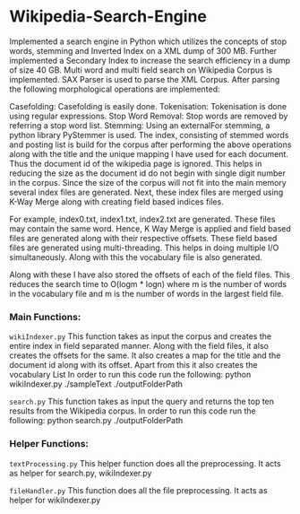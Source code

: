 # Wikipedia-Search-Engine
Implemented a search engine in Python which utilizes the concepts of stop words, stemming and Inverted Index on a XML dump of 300 MB. Further implemented a Secondary Index to increase the search efficiency in a dump of size 40 GB.
Multi word and multi field search on Wikipedia Corpus is implemented. SAX Parser is used to parse the XML Corpus. After parsing the following morphological operations are implemented:

Casefolding: Casefolding is easily done.
Tokenisation: Tokenisation is done using regular expressions.
Stop Word Removal: Stop words are removed by referring a stop word list.
Stemming: Using an externalFor stemming, a python library PyStemmer is used.
The index, consisting of stemmed words and posting list is build for the corpus after performing the above operations along with the title and the unique mapping I have used for each document. Thus the document id of the wikipedia page is ignored. This helps in reducing the size as the document id do not begin with single digit number in the corpus. Since the size of the corpus will not fit into the main memory several index files are generated. Next, these index files are merged using K-Way Merge along with creating field based indices files.

For example, index0.txt, index1.txt, index2.txt are generated. These files may contain the same word. Hence, K Way Merge is applied and field based files are generated along with their respective offsets. These field based files are generated using multi-threading. This helps in doing multiple I/O simultaneously. Along with this the vocabulary file is also generated.

Along with these I have also stored the offsets of each of the field files. This reduces the search time to O(logm * logn) where m is the number of words in the vocabulary file and m is the number of words in the largest field file.


### Main Functions:

`wikiIndexer.py` This function takes as input the corpus and creates the entire index in field separated manner. Along with the field files, it also creates the offsets for the same. It also creates a map for the title and the document id along with its offset. Apart from this it also creates the vocabulary List
In order to run this code run the following: python wikiIndexer.py ./sampleText ./outputFolderPath

`search.py` This function takes as input the query and returns the top ten results from the Wikipedia corpus.
In order to run this code run the following: python search.py ./outputFolderPath

### Helper Functions:

`textProcessing.py` This helper function does all the preprocessing. It acts as helper for search.py, wikiIndexer.py

`fileHandler.py` This function does all the file preprocessing. It acts as helper for wikiIndexer.py
